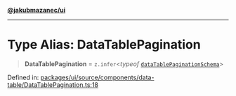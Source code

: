 [**@jakubmazanec/ui**](../README.md)

---

# Type Alias: DataTablePagination

> **DataTablePagination** = `z.infer`\<_typeof_
> [`dataTablePaginationSchema`](../variables/dataTablePaginationSchema.md)\>

Defined in:
[packages/ui/source/components/data-table/DataTablePagination.ts:18](https://github.com/jakubmazanec/tools/blob/74fa88a6249b3d486436ae7655f4962bc4a86e11/packages/ui/source/components/data-table/DataTablePagination.ts#L18)
